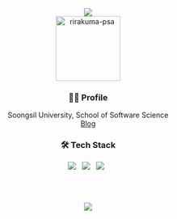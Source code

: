 <p align="center">
  <img src="https://capsule-render.vercel.app/api?type=slice&color=gradient"><br/>
  <a href="https://imgbb.com/"><img src="https://i.ibb.co/44c5NQB/001-2022-02-05-23-02-29.png" alt="rirakuma-psa" width="128px" border="0"></a>
</p>

<h3 align="center">🙋‍♂️ Profile</h3>

<p align="center">
  Soongsil University, School of Software Science<br>
  <a href="https://seonghwan7694.github.io/">Blog</a><br/>
</p>

<h3 align="center">🛠 Tech Stack</h3>

<p align="center">
  <img src="https://img.shields.io/badge/Linux-A34F26?style=flat-square&logo=Linux&logoColor=white"/> &nbsp
  <img src="https://img.shields.io/badge/C++-00599C?style=flat-square&logo=c%2B%2B&logoColor=white"/> &nbsp
  <img src="https://img.shields.io/badge/C-00599C?style=flat-square&logo=c%2B%2B&logoColor=white"/> &nbsp
</p>

<br/>
<br/>

<p align="center">
  <a href="https://solved.ac/profile/seonghwan7694"><img src="https://github-readme-solvedac-hyp3rflow.vercel.app/api/?handle=seonghwan7694"></a><br>
</p>
